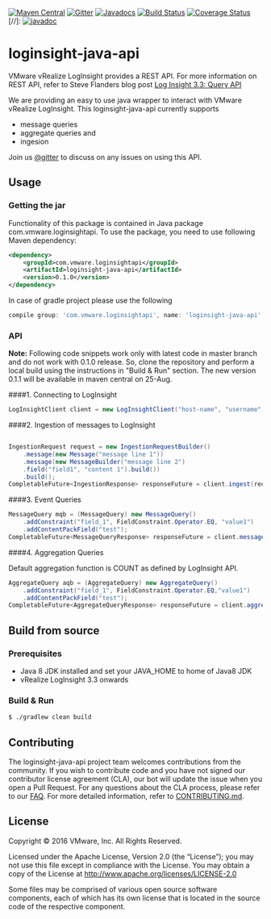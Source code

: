 
[![Maven Central](https://maven-badges.herokuapp.com/maven-central/com.vmware.loginsightapi/loginsight-java-api/badge.svg)](https://maven-badges.herokuapp.com/maven-central/com.vmware.loginsightapi/loginsight-java-api)
[![Gitter](https://badges.gitter.im/vmware/loginsight-java-api.svg)](https://gitter.im/vmware/loginsight-java-api?utm_source=badge&utm_medium=badge&utm_campaign=pr-badge)
[![Javadocs](http://javadoc.io/badge/com.vmware.loginsightapi/loginsight-java-api.svg)](http://javadoc.io/doc/com.vmware.loginsightapi/loginsight-java-api)
[![Build Status](https://ci.vmware.run/api/badges/vmware/loginsight-java-api/status.svg)](https://ci.vmware.run/vmware/loginsight-java-api)
[![Coverage Status](https://coveralls.io/repos/github/vmware/loginsight-java-api/badge.svg?branch=master&test=false)](https://coveralls.io/github/vmware/loginsight-java-api?branch=master&test=false)
[//]: [![javadoc](https://img.shields.io/badge/view-javadoc-lightgrey.svg)](https://vmware.github.io/loginsight-java-api/javadoc/)
# loginsight-java-api

VMware vRealize LogInsight provides a REST API. For more information on REST API, refer to Steve Flanders blog post [Log Insight 3.3: Query API](http://blogs.vmware.com/management/2016/05/log-insight-3-3-query-api.html)

We are providing an easy to use java wrapper to interact with VMware vRealize LogInsight. This loginsight-java-api currently supports 
* message queries
* aggregate queries and
* ingesion

Join us [@gitter](https://gitter.im/vmware/loginsight-java-api) to discuss on any issues on using this API.

## Usage

### Getting the jar

Functionality of this package is contained in Java package com.vmware.loginsightapi.
To use the package, you need to use following Maven dependency:

~~~xml
<dependency>
    <groupId>com.vmware.loginsightapi</groupId>
    <artifactId>loginsight-java-api</artifactId>
    <version>0.1.0</version>
</dependency>
~~~

In case of gradle project please use the following

~~~groovy
compile group: 'com.vmware.loginsightapi', name: 'loginsight-java-api', version: '0.1.0'
~~~

### API

**Note:** Following code snippets work only with latest code in master branch and do not work with 0.1.0 release. So, clone the repository and perform a local build using the instructions in "Build & Run" section. The new version 0.1.1 will be available in maven central on 25-Aug.

####1. Connecting to LogInsight

~~~java
LogInsightClient client = new LogInsightClient("host-name", "username", "password");
~~~

####2. Ingestion of messages to LogInsight

~~~java

IngestionRequest request = new IngestionRequestBuilder()
	.message(new Message("message line 1"))
	.message(new MessageBuilder("message line 2")
	.field("field1", "content 1").build())
	.build();
CompletableFuture<IngestionResponse> responseFuture = client.ingest(request);

~~~

####3. Event Queries

~~~java
MessageQuery mqb = (MessageQuery) new MessageQuery()
	.addConstraint("field_1", FieldConstraint.Operator.EQ, "value1")
	.addContentPackField("test");
CompletableFuture<MessageQueryResponse> responseFuture = client.messageQuery(mqb.toUrlString());
~~~


####4. Aggregation Queries

Default aggregation function is COUNT as defined by LogInsight API.

~~~java
AggregateQuery aqb = (AggregateQuery) new AggregateQuery()
	.addConstraint("field_1", FieldConstraint.Operator.EQ,"value1")
	.addContentPackField("test");
CompletableFuture<AggregateQueryResponse> responseFuture = client.aggregateQuery(aqb.toUrlString());
~~~


## Build from source

### Prerequisites

* Java 8 JDK installed and set your JAVA_HOME to home of Java8 JDK
* vRealize LogInsight 3.3 onwards

 
### Build & Run

~~~bash
$ ./gradlew clean build
~~~


## Contributing

The loginsight-java-api project team welcomes contributions from the community. If you wish to contribute code and you have not
signed our contributor license agreement (CLA), our bot will update the issue when you open a Pull Request. For any
questions about the CLA process, please refer to our [FAQ](https://cla.vmware.com/faq). For more detailed information,
refer to [CONTRIBUTING.md](CONTRIBUTING.md).

## License
Copyright © 2016 VMware, Inc. All Rights Reserved.

Licensed under the Apache License, Version 2.0 (the “License”); you may not use this file except in compliance with the License. You may obtain a copy of the License at http://www.apache.org/licenses/LICENSE-2.0

Some files may be comprised of various open source software components, each of which has its own license that is located in the source code of the respective component.
